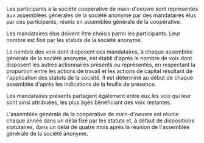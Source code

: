 Les participants à la société coopérative de main-d'oeuvre sont représentés aux assemblées générales de la société anonyme par des mandataires élus par ces participants, réunis en assemblée générale de la coopérative.

Les mandataires élus doivent être choisis parmi les participants. Leur nombre est fixé par les statuts de la société anonyme.

Le nombre des voix dont disposent ces mandataires, à chaque assemblée générale de la société anonyme, est établi d'après le nombre de voix dont disposent les autres actionnaires présents ou représentés, en respectant la proportion entre les actions de travail et les actions de capital résultant de l'application des statuts de la société. Il est déterminé au début de chaque assemblée d'après les indications de la feuille de présence.

Les mandataires présents partagent également entre eux les voix qui leur sont ainsi attribuées, les plus âgés bénéficiant des voix restantes.

L'assemblée générale de la coopérative de main-d'oeuvre est réunie chaque année dans un délai fixé par les statuts et, à défaut de dispositions statutaires, dans un délai de quatre mois après la réunion de l'assemblée générale de la société anonyme.
